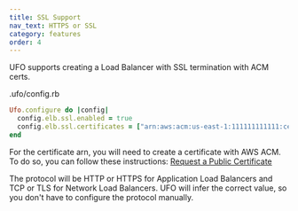 ```yaml
---
title: SSL Support
nav_text: HTTPS or SSL
category: features
order: 4
---
```


UFO supports creating a Load Balancer with SSL termination with ACM certs.

.ufo/config.rb

```ruby
Ufo.configure do |config|
  config.elb.ssl.enabled = true
  config.elb.ssl.certificates = ["arn:aws:acm:us-east-1:111111111111:certificate/11111111-2222-3333-4444-555555555555"]
end
```

For the certificate arn, you will need to create a certificate with AWS ACM. To do so, you can follow these instructions: [Request a Public Certificate
](https://docs.aws.amazon.com/acm/latest/userguide/gs-acm-request-public.html)

The protocol will be HTTP or HTTPS for Application Load Balancers and TCP or TLS for Network Load Balancers. UFO will infer the correct value, so you don't have to configure the protocol manually.
